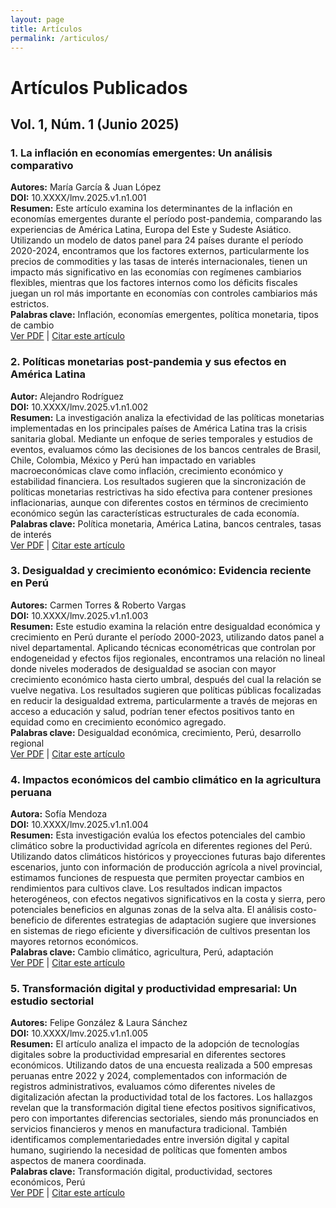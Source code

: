 ```yaml
---
layout: page
title: Artículos
permalink: /articulos/
---
```


# Artículos Publicados

## Vol. 1, Núm. 1 (Junio 2025)

### 1. La inflación en economías emergentes: Un análisis comparativo
**Autores:** María García & Juan López  
**DOI:** 10.XXXX/lmv.2025.v1.n1.001  
**Resumen:** Este artículo examina los determinantes de la inflación en economías emergentes durante el período post-pandemia, comparando las experiencias de América Latina, Europa del Este y Sudeste Asiático. Utilizando un modelo de datos panel para 24 países durante el período 2020-2024, encontramos que los factores externos, particularmente los precios de commodities y las tasas de interés internacionales, tienen un impacto más significativo en las economías con regímenes cambiarios flexibles, mientras que los factores internos como los déficits fiscales juegan un rol más importante en economías con controles cambiarios más estrictos.  
**Palabras clave:** Inflación, economías emergentes, política monetaria, tipos de cambio  
[Ver PDF](/assets/pdf/garcia_lopez_2025.pdf) | [Citar este artículo](/citar/garcia_lopez_2025)

### 2. Políticas monetarias post-pandemia y sus efectos en América Latina
**Autor:** Alejandro Rodríguez  
**DOI:** 10.XXXX/lmv.2025.v1.n1.002  
**Resumen:** La investigación analiza la efectividad de las políticas monetarias implementadas en los principales países de América Latina tras la crisis sanitaria global. Mediante un enfoque de series temporales y estudios de eventos, evaluamos cómo las decisiones de los bancos centrales de Brasil, Chile, Colombia, México y Perú han impactado en variables macroeconómicas clave como inflación, crecimiento económico y estabilidad financiera. Los resultados sugieren que la sincronización de políticas monetarias restrictivas ha sido efectiva para contener presiones inflacionarias, aunque con diferentes costos en términos de crecimiento económico según las características estructurales de cada economía.  
**Palabras clave:** Política monetaria, América Latina, bancos centrales, tasas de interés  
[Ver PDF](/assets/pdf/rodriguez_2025.pdf) | [Citar este artículo](/citar/rodriguez_2025)

### 3. Desigualdad y crecimiento económico: Evidencia reciente en Perú
**Autores:** Carmen Torres & Roberto Vargas  
**DOI:** 10.XXXX/lmv.2025.v1.n1.003  
**Resumen:** Este estudio examina la relación entre desigualdad económica y crecimiento en Perú durante el período 2000-2023, utilizando datos panel a nivel departamental. Aplicando técnicas econométricas que controlan por endogeneidad y efectos fijos regionales, encontramos una relación no lineal donde niveles moderados de desigualdad se asocian con mayor crecimiento económico hasta cierto umbral, después del cual la relación se vuelve negativa. Los resultados sugieren que políticas públicas focalizadas en reducir la desigualdad extrema, particularmente a través de mejoras en acceso a educación y salud, podrían tener efectos positivos tanto en equidad como en crecimiento económico agregado.  
**Palabras clave:** Desigualdad económica, crecimiento, Perú, desarrollo regional  
[Ver PDF](/assets/pdf/torres_vargas_2025.pdf) | [Citar este artículo](/citar/torres_vargas_2025)

### 4. Impactos económicos del cambio climático en la agricultura peruana
**Autora:** Sofía Mendoza  
**DOI:** 10.XXXX/lmv.2025.v1.n1.004  
**Resumen:** Esta investigación evalúa los efectos potenciales del cambio climático sobre la productividad agrícola en diferentes regiones del Perú. Utilizando datos climáticos históricos y proyecciones futuras bajo diferentes escenarios, junto con información de producción agrícola a nivel provincial, estimamos funciones de respuesta que permiten proyectar cambios en rendimientos para cultivos clave. Los resultados indican impactos heterogéneos, con efectos negativos significativos en la costa y sierra, pero potenciales beneficios en algunas zonas de la selva alta. El análisis costo-beneficio de diferentes estrategias de adaptación sugiere que inversiones en sistemas de riego eficiente y diversificación de cultivos presentan los mayores retornos económicos.  
**Palabras clave:** Cambio climático, agricultura, Perú, adaptación  
[Ver PDF](/assets/pdf/mendoza_2025.pdf) | [Citar este artículo](/citar/mendoza_2025)

### 5. Transformación digital y productividad empresarial: Un estudio sectorial
**Autores:** Felipe González & Laura Sánchez  
**DOI:** 10.XXXX/lmv.2025.v1.n1.005  
**Resumen:** El artículo analiza el impacto de la adopción de tecnologías digitales sobre la productividad empresarial en diferentes sectores económicos. Utilizando datos de una encuesta realizada a 500 empresas peruanas entre 2022 y 2024, complementados con información de registros administrativos, evaluamos cómo diferentes niveles de digitalización afectan la productividad total de los factores. Los hallazgos revelan que la transformación digital tiene efectos positivos significativos, pero con importantes diferencias sectoriales, siendo más pronunciados en servicios financieros y menos en manufactura tradicional. También identificamos complementariedades entre inversión digital y capital humano, sugiriendo la necesidad de políticas que fomenten ambos aspectos de manera coordinada.  
**Palabras clave:** Transformación digital, productividad, sectores económicos, Perú  
[Ver PDF](/assets/pdf/gonzalez_sanchez_2025.pdf) | [Citar este artículo](/citar/gonzalez_sanchez_2025)
